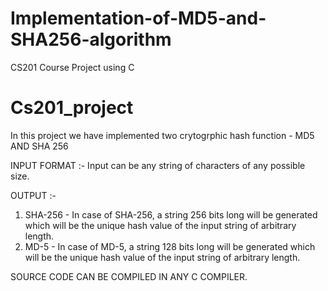 # Implementation-of-MD5-and-SHA256-algorithm
CS201 Course Project using C
# Cs201_project
In this project we have implemented two crytogrphic hash function - MD5 AND SHA 256

 
INPUT FORMAT :- Input can be any string of characters of any possible size.
 
OUTPUT  :-
1. SHA-256 - In case of SHA-256, a string 256 bits long will be generated which will be the unique hash value of the input string of arbitrary length.
2. MD-5 - In case of MD-5, a string 128 bits long will be generated which will be the unique hash value of the input string of arbitrary length.
 
SOURCE CODE CAN BE COMPILED IN ANY C COMPILER.


